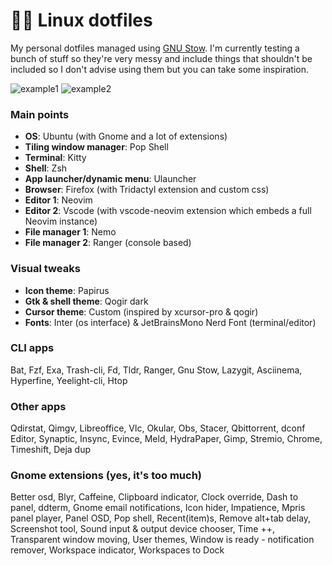 # 🐧🔧 Linux dotfiles

My personal dotfiles managed using [GNU Stow](https://www.gnu.org/software/stow/).
I'm currently testing a bunch of stuff so they're very messy and include things that shouldn't be
included so I don't advise using them but you can take some inspiration.

![example1](https://i.imgur.com/Ul9iUjE.png)
![example2](https://i.imgur.com/uQU2ioU.png)

### Main points

- **OS**: Ubuntu (with Gnome and a lot of extensions)
- **Tiling window manager**: Pop Shell
- **Terminal**: Kitty
- **Shell**: Zsh
- **App launcher/dynamic menu**: Ulauncher
- **Browser**: Firefox (with Tridactyl extension and custom css)
- **Editor 1**: Neovim
- **Editor 2**: Vscode (with vscode-neovim extension which embeds a full Neovim instance)
- **File manager 1**: Nemo
- **File manager 2**: Ranger (console based)

### Visual tweaks

- **Icon theme**: Papirus
- **Gtk & shell theme**: Qogir dark
- **Cursor theme**: Custom (inspired by xcursor-pro & qogir)
- **Fonts**: Inter (os interface) & JetBrainsMono Nerd Font (terminal/editor)

### CLI apps

Bat, Fzf, Exa, Trash-cli, Fd, Tldr, Ranger, Gnu Stow, Lazygit, Asciinema, Hyperfine,
Yeelight-cli, Htop

### Other apps

Qdirstat, Qimgv, Libreoffice, Vlc, Okular, Obs, Stacer, Qbittorrent, dconf Editor,
Synaptic, Insync, Evince, Meld, HydraPaper, Gimp, Stremio, Chrome, Timeshift, Deja dup

### Gnome extensions (yes, it's too much)

Better osd, Blyr, Caffeine, Clipboard indicator, Clock override, Dash to panel, ddterm,
Gnome email notifications, Icon hider, Impatience, Mpris panel player, Panel OSD, Pop shell,
Recent(item)s, Remove alt+tab delay, Screenshot tool, Sound input & output device chooser,
Time ++, Transparent window moving, User themes, Window is ready - notification remover,
Workspace indicator, Workspaces to Dock
